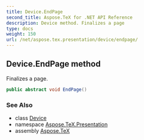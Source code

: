 ```yaml
---
title: Device.EndPage
second_title: Aspose.TeX for .NET API Reference
description: Device method. Finalizes a page
type: docs
weight: 150
url: /net/aspose.tex.presentation/device/endpage/
---
```

## Device.EndPage method

Finalizes a page.

```csharp
public abstract void EndPage()
```

### See Also

* class [Device](../)
* namespace [Aspose.TeX.Presentation](../../device/)
* assembly [Aspose.TeX](../../../)


